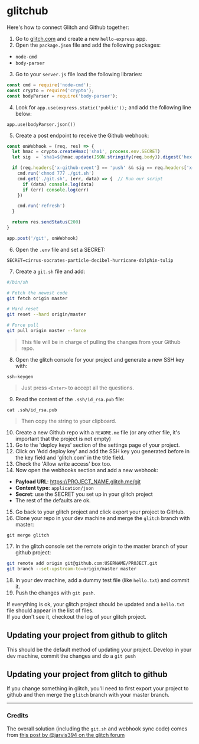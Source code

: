 # glitchub

Here's how to connect Glitch and Github together:

1. Go to [glitch.com](http://glitch.com) and create a new `hello-express` app.
2. Open the `package.json` file and add the following packages:

  - `node-cmd`
  - `body-parser`

3. Go to your `server.js` file load the following libraries:

```js
const cmd = require('node-cmd');
const crypto = require('crypto'); 
const bodyParser = require('body-parser');
```

4. Look for `app.use(express.static('public'));` and add the following line below:

`app.use(bodyParser.json())`

5. Create a post endpoint to receive the Github webhook:

```js
const onWebhook = (req, res) => {
  let hmac = crypto.createHmac('sha1', process.env.SECRET)
  let sig  = `sha1=${hmac.update(JSON.stringify(req.body)).digest('hex')}`

  if (req.headers['x-github-event'] == 'push' && sig == req.headers['x-hub-signature']) {
    cmd.run('chmod 777 ./git.sh') 
    cmd.get('./git.sh', (err, data) => {  // Run our script
      if (data) console.log(data)
      if (err) console.log(err)
    })

    cmd.run('refresh')
  }

  return res.sendStatus(200)
}

app.post('/git', onWebhook)
```

6. Open the `.env` file and set a SECRET:

`SECRET=cirrus-socrates-particle-decibel-hurricane-dolphin-tulip`

7. Create a `git.sh` file and add:

```bash
#/bin/sh

# Fetch the newest code
git fetch origin master

# Hard reset
git reset --hard origin/master

# Force pull
git pull origin master --force
```

> This file will be in charge of pulling the changes from your Github repo.

8. Open the glitch console for your project and generate a new SSH key with:

`ssh-keygen`

> Just press `<Enter>` to accept all the questions.

9. Read the content of the `.ssh/id_rsa.pub` file:

`cat .ssh/id_rsa.pub`

> Then copy the string to your clipboard.

10. Create a new Github repo with a `README.me` file (or any other file, it's important that the project is not empty)
11. Go to the 'deploy keys' section of the settings page of your project.
12. Click on 'Add deploy key' and add the SSH key you generated before in the key field and 'glitch.com' in the title field.
13. Check the 'Allow write access' box too.
14. Now open the webhooks section and add a new webhook:

- **Payload URL**: https://PROJECT_NAME.glitch.me/git
- **Content type**: `application/json`
- **Secret**: use the SECRET you set up in your glitch project
- The rest of the defaults are ok.
    
15. Go back to your glitch project and click export your project to GitHub.
16. Clone your repo in your dev machine and merge the `glitch` branch with master:

`git merge glitch`

17. In the glitch console set the remote origin to the master branch of your github project:

```bash
git remote add origin git@github.com:USERNAME/PROJECT.git
git branch --set-upstream-to=origin/master master
```

18. In your dev machine, add a dummy test file (like `hello.txt`) and commit it.
19. Push the changes with `git push`. 

If everything is ok, your glitch project should be updated and a `hello.txt` file should appear in the list of files.   
If you don't see it, checkout the log of your glitch project.

## Updating your project from github to glitch

This should be the default method of updating your project. Develop in your dev machine, commit the changes and do a `git push`

## Updating your project from glitch to github

If you change something in glitch, you'll need to first export your project to github and then merge the `glitch` branch with your master branch.

---

### Credits

The overall solution (including the `git.sh` and webhook sync code) comes from [this post by @jarvis394 on the glitch forum](https://support.glitch.com/t/tutorial-how-to-auto-update-your-project-with-github/8124)




